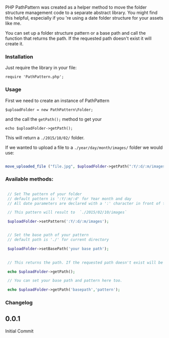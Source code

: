 PHP PathPattern was created as a helper method to move the folder structure management code to a separate abstract library.
You might find this helpful, especially if you 're using a date folder structure for your assets like me.

You can set up a folder structure pattern or a base path and call the function that returns the path. If the requested path doesn't exist it will create it.

### Installation

Just require the library in your file:

``` require 'PathPattern.php'; ```

### Usage

First we need to create an instance of PathPattern

``` $uploadFolder = new PathPattern\Folder; ```

and the call the ```getPath();``` method to get your 

``` echo $uploadFolder->getPath(); ```


This will return a ```./2015/10/02/``` folder.

If we wanted to upload a file to a ```./year/day/month/images/``` folder we would use:

```php

move_uploaded_file ("file.jpg", $uploadFolder->getPath(":Y/:d/:m/images") . "file.jpg");

```

### Available methods:

```php

 // Set The pattern of your folder
 // default pattern is ':Y/:m/:d' for Year month and day
 // All date parameters are declared with a ':' character in front of them

 // This pattern will result to  `./2015/02/10/images`

 $uploadFolder->setPattern(':Y/:d/:m/images');


 // Set the base path of your pattern
 // default path is './' for current directory

 $uploadFolder->setBasePath('your base path');

 
 // This returns the path. If the requested path doesn't exist will be created.  

 echo $uploadFolder->getPath();

 // You can set your base path and pattern here too.

 echo $uploadFolder->getPath('basepath','pattern');

````


### Changelog

## 0.0.1

Initial Commit